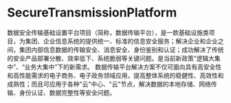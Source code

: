 # SecureTransmissionPlatform
数据安全传输基础设置平台项目（简称，数据传输平台），是一款基础设施类项目，为集团、企业信息系统的提供统一、标准的信息安全服务；解决企业和企业之间，集团内部信息数据的传输安全、消息安全、身份鉴别和认证；成功解决了传统的安全产品部署分散、效率低下、系统脆弱等关键问题。是当前新政策“逻辑大集中”、“业务大集中”下的新需求。 数据传输平台解决方案不仅可面向具有高安全性和高性能需求的电子商务、电子政务领域应用，提高整体系统的稳健性、高效性和成熟性；而且可应用于各种"云"中心、"云"节点，解决数据的本地存储、网络传输、身份认证、数据完整性等安全问题。
